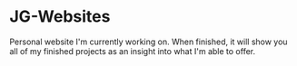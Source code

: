 # JG-Websites
Personal website I'm currently working on.
When finished, it will show you all of my finished projects as an insight into what I'm able to offer.
